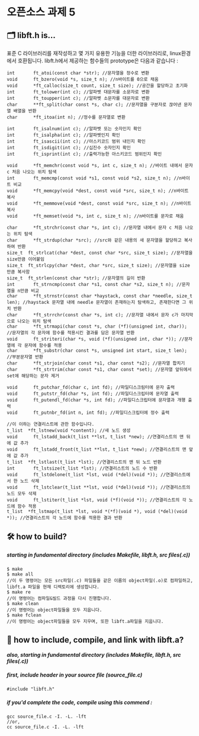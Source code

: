 # 오픈소스 과제 5

## :card_index_dividers: **libft.h is...**
표준 C 라이브러리를 재작성하고 몇 가지 유용한 기능을 더한 라이브러리로, linux환경에서 호환됩니다.
libft.h에서 제공하는 함수들의 prototype은 다음과 같습니다 :
```
int		  ft_atoi(const char *str); //문자열을 정수로 변환
void	  ft_bzero(void *s, size_t n); //n바이트를 0으로 채움
void	  *ft_calloc(size_t count, size_t size); //공간을 할당하고 초기화
int		  ft_tolower(int c); //알파벳 대문자를 소문자로 변환
int		  ft_toupper(int c); //알파벳 소문자를 대문자로 변환
char	  **ft_split(char const *s, char c); //문자열을 구분자로 끊어낸 문자열 배열을 반환
char	  *ft_itoa(int n); //정수를 문자열로 변환

int		  ft_isalnum(int c); //알파벳 또는 숫자인지 확인
int		  ft_isalpha(int c); //알파벳인지 확인
int		  ft_isascii(int c); //아스키코드 범위 내인지 확인
int		  ft_isdigit(int c); //십진수 숫자인지 확인
int		  ft_isprint(int c); //출력가능한 아스키코드 범위인지 확인

void	  *ft_memchr(const void *s, int c, size_t n); //바이트 내에서 문자 c 처음 나오는 위치 탐색
int		  ft_memcmp(const void *s1, const void *s2, size_t n); //n바이트 비교
void	  *ft_memcpy(void *dest, const void *src, size_t n); //n바이트 복사
void	  *ft_memmove(void *dest, const void *src, size_t n); //n바이트 복사
void	  *ft_memset(void *s, int c, size_t n); //n바이트를 문자로 채움

char	  *ft_strchr(const char *s, int c); //문자열 내에서 문자 c 처음 나오는 위치 탐색
char	  *ft_strdup(char *src); //src와 같은 내용의 새 문자열을 할당하고 복사하여 반환
size_t	ft_strlcat(char *dest, const char *src, size_t size); //문자열을 size만큼 이어붙임
size_t	ft_strlcpy(char *dest, char *src, size_t size); //문자열을 size만큼 복사함
size_t	ft_strlen(const char *str); //문자열의 길이 반환
int		  ft_strncmp(const char *s1, const char *s2, size_t n); //문자열을 n만큼 비교
char	  *ft_strnstr(const char *haystack, const char *needle, size_t len); //haystack 문자열 내에 needle 문자열이 존재하는지 탐색하고, 존재한다면 그 위치 반환 
char	  *ft_strrchr(const char *s, int c); //문자열 내에서 문자 c가 마지막으로 나오는 위치 탐색
char	  *ft_strmapi(char const *s, char (*f)(unsigned int, char)); //문자열의 각 문자에 함수를 적용시킨 결과를 담은 문자열 반환
void	  ft_striteri(char *s, void (*f)(unsigned int, char *)); //문자열에 각 문자에 함수를 적용
char	  *ft_substr(char const *s, unsigned int start, size_t len); //부분문자열 반환
char	  *ft_strjoin(char const *s1, char const *s2); //문자열 합치기
char	  *ft_strtrim(char const *s1, char const *set); //문자열 앞뒤에서 set에 해당하는 문자 제거

void	  ft_putchar_fd(char c, int fd); //파일디스크림터에 문자 출력
void	  ft_putstr_fd(char *s, int fd); //파일디스크립터에 문자열 출력
void	  ft_putendl_fd(char *s, int fd); //파일디스크립터에 문자열과 개행 출력
void	  ft_putnbr_fd(int n, int fd); //파일디스크립터에 정수 출력

//이 이하는 연결리스트에 관한 함수입니다.
t_list	*ft_lstnew(void *content); //새 노드 생성
void	  ft_lstadd_back(t_list **lst, t_list *new); //연결리스트의 맨 뒤에 값 추가
void	  ft_lstadd_front(t_list **lst, t_list *new); //연결리스트의 맨 앞에 값 추가
t_list	*ft_lstlast(t_list *lst); //연결리스트의 맨 뒤 노드 반환
int		  ft_lstsize(t_list *lst); //연결리스트의 노드 수 반환
void	  ft_lstdelone(t_list *lst, void (*del)(void *)); //연결리스트에서 한 노드 삭제
void	  ft_lstclear(t_list **lst, void (*del)(void *)); //연결리스트의 노드 모두 삭제
void	  ft_lstiter(t_list *lst, void (*f)(void *)); //연결리스트의 각 노드에 함수 적용
t_list	*ft_lstmap(t_list *lst, void *(*f)(void *), void (*del)(void *)); //연결리스트의 각 노드에 함수를 적용한 결과 반환
```

## :hammer_and_wrench: **how to build?** 
##### *starting in fundamental directory (includes Makefile, libft.h, src files(.c))*

```
$ make
$ make all
//이 두 명령어는 모든 src파일(.c) 파일들을 같은 이름의 object파일(.o)로 컴파일하고, libft.a 파일을 현재 디렉토리에 생성합니다.
$ make re
//이 명령어는 컴파일&빌드 과정을 다시 진행합니다.
$ make clean
//이 명령어는 object파일들을 모두 지웁니다.
$ make fclean
//이 명령어는 object파일들을 모두 지우며, 또한 libft.a파일을 지웁니다.
```

## :link: **how to include, compile, and link with libft.a?**
#### *also, starting in fundamental directory (includes Makefile, libft.h, src files(.c))*

##### *first, include header in your source file (source_file.c)*
```
#include "libft.h"
```
##### *if you'd complete the code, compile using this commend :*
```
gcc source_file.c -I. -L. -lft
//or, 
cc source_file.c -I. -L. -lft
```
